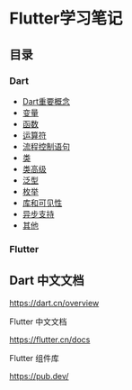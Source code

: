 # Flutter学习笔记

## 目录

### Dart

- [Dart重要概念](./Dart/Dart重要概念.md)
- [变量](./Dart/变量.md)
- [函数](./Dart/函数.md)
- [运算符](./Dart/运算符.md)
- [流程控制语句](./Dart/流程控制语句.md)
- [类](./Dart/类.md)
- [类高级](./Dart/类高级.md)
- [泛型](./Dart/泛型.md)
- [枚举](./Dart/枚举.md)
- [库和可见性](./Dart/库和可见性.md)
- [异步支持](./Dart/异步支持.md)
- [其他](./Dart/其他.md)

### Flutter

## Dart 中文文档

<https://dart.cn/overview>

Flutter 中文文档

<https://flutter.cn/docs>

Flutter 组件库

<https://pub.dev/>
